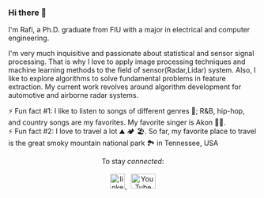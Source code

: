### Hi there 👋

<!--
**rahme007/rahme007** is a ✨ _special_ ✨ repository because its `README.md` (this file) appears on your GitHub profile.

Here are some ideas to get you started:

- 🔭 I’m currently working on ...
- 🌱 I’m currently learning ...
- 👯 I’m looking to collaborate on ...
- 🤔 I’m looking for help with ...
- 💬 Ask me about ...
- 📫 How to reach me: ...
- 😄 Pronouns: ...
- ⚡ Fun fact: ...
-->
I'm Rafi, a Ph.D. graduate from FIU with a major in electrical and computer engineering. 

I'm very much inquisitive and passionate about statistical and sensor signal processing. That is why I love to apply image processing techniques and machine learning methods to the field of sensor(Radar,Lidar) system. Also, I like to explore algorithms to solve fundamental problems in feature extraction. My current work revolves around algorithm development for automotive and airborne radar systems.

⚡ Fun fact #1: I like to listen to songs of different genres :musical_note:; R&B, hip-hop, and country songs are my favorites. My favorite singer is Akon :man_singer:. <br>
⚡ Fun fact #2: I love to travel a lot :mountain: :camping: :beach_umbrella:. So far, my favorite place to travel is the great smoky mountain national park :national_park: in Tennessee, USA
<p align="center">
    To stay <em>connected</em>: 
  <br><br>
  <a href="https://www.linkedin.com/in/rafi-ahmed-ph-d-680b6980/" rel="nofollow noreferrer">
    <img src="https://i.stack.imgur.com/gVE0j.png" width="30" height="30" alt="linkedin">
  </a> 
  &nbsp;
  <a href="https://www.youtube.com/channel/UCH1_wuJ6-8J_bNpnN_tf1Dw" rel="nofollow noreferrer">
    <img src="https://i.insider.com/59a59a8d79bbfd1d008b601a?width=1200&format=jpeg" width="50" height="30" alt="YouTube">
  </a> 
</p>
